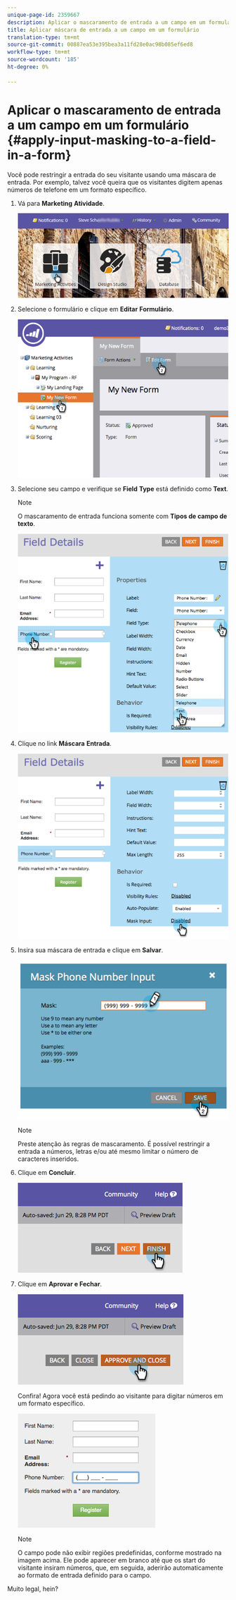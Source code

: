 ```yaml
---
unique-page-id: 2359667
description: Aplicar o mascaramento de entrada a um campo em um formulário - Documentos do marketing - Documentação do produto
title: Aplicar máscara de entrada a um campo em um formulário
translation-type: tm+mt
source-git-commit: 00887ea53e395bea3a11fd28e0ac98b085ef6ed8
workflow-type: tm+mt
source-wordcount: '185'
ht-degree: 0%

---
```



# Aplicar o mascaramento de entrada a um campo em um formulário {#apply-input-masking-to-a-field-in-a-form}

Você pode restringir a entrada do seu visitante usando uma máscara de entrada. Por exemplo, talvez você queira que os visitantes digitem apenas números de telefone em um formato específico.

1. Vá para **Marketing** **Atividade**.

   ![](assets/login-marketing-activities-4.png)

1. Selecione o formulário e clique em **Editar** **Formulário**.

   ![](assets/image2014-9-15-13-3a40-3a44.png)

1. Selecione seu campo e verifique se **Field** **Type** está definido como **Text**.

   >[!NOTE]
   >
   >O mascaramento de entrada funciona somente com **Tipos de campo de texto**.

   ![](assets/image2014-9-15-13-3a40-3a53.png)

1. Clique no link **Máscara** **Entrada**.

   ![](assets/image2014-9-15-13-3a41-3a3.png)

1. Insira sua máscara de entrada e clique em **Salvar**.

   ![](assets/image2014-9-15-13-3a41-3a14.png)

   >[!NOTE]
   >
   >Preste atenção às regras de mascaramento. É possível restringir a entrada a números, letras e/ou até mesmo limitar o número de caracteres inseridos.

1. Clique em **Concluir**.

   ![](assets/image2014-9-15-13-3a41-3a22.png)

1. Clique em **Aprovar e Fechar**.

   ![](assets/image2014-9-15-13-3a41-3a28.png)

   Confira! Agora você está pedindo ao visitante para digitar números em um formato específico.

   ![](assets/image2014-9-15-13-3a41-3a39.png)

   >[!NOTE]
   >
   >O campo pode não exibir regiões predefinidas, conforme mostrado na imagem acima. Ele pode aparecer em branco até que os start do visitante insiram números, que, em seguida, aderirão automaticamente ao formato de entrada definido para o campo.

Muito legal, hein?

